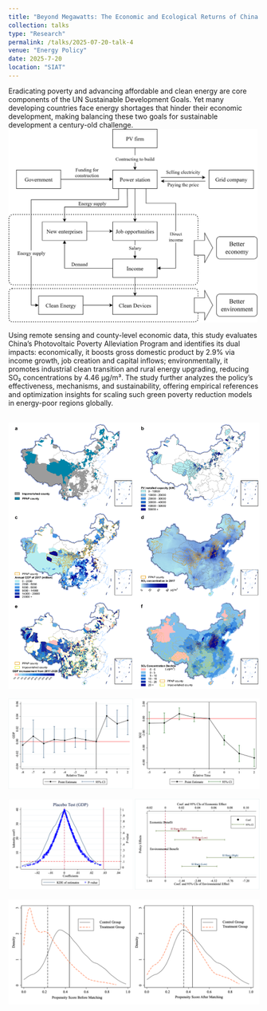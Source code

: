 ```yaml
---
title: "Beyond Megawatts: The Economic and Ecological Returns of China’s Photovoltaic Poverty Alleviation Program"
collection: talks
type: "Research"
permalink: /talks/2025-07-20-talk-4
venue: "Energy Policy"
date: 2025-7-20
location: "SIAT"
---
```


Eradicating poverty and advancing affordable and clean energy are core components of the UN Sustainable Development Goals. Yet many developing countries face energy shortages that hinder their economic development, making balancing these two goals for sustainable development a century-old challenge.
<br> <img src='/images/PPAP2.png' width="500"> <br>

Using remote sensing and county-level economic data, this study evaluates China’s Photovoltaic Poverty Alleviation Program and identifies its dual impacts: economically, it boosts gross domestic product by 2.9% via income growth, job creation and capital inflows; environmentally, it promotes industrial clean transition and rural energy upgrading, reducing SO₂ concentrations by 4.46 μg/m³. The study further analyzes the policy’s effectiveness, mechanisms, and sustainability, offering empirical references and optimization insights for scaling such green poverty reduction models in energy-poor regions globally.

<br> <img src='/images/PPAP1.png' width="800"> <br>
<br> <img src='/images/PPAP3.png' width="250"> <img src='/images/PPAP4.png' width="250"> <br>
<br> <img src='/images/PPAP5.png' width="250"> <img src='/images/PPAP6.png' width="250"> <br>
<br> <img src='/images/PPAP7.png' width="600"> <br>
